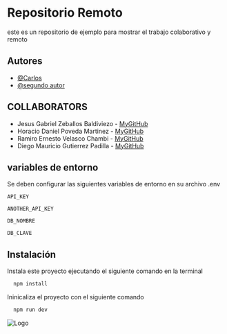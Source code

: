 
# Repositorio Remoto

este es un repositorio de ejemplo para mostrar el trabajo colaborativo y remoto


## Autores

- [@Carlos](https://www.github.com/octokatherine)
- [@segundo autor](https://www.github.com/octokatherine)

## COLLABORATORS
* Jesus Gabriel Zeballos Baldiviezo - [MyGitHub](https://github.com/llJandGll)
* Horacio Daniel Poveda Martinez - [MyGitHub](https://github.com/vavretox)
* Ramiro Ernesto Velasco Chambi - [MyGitHub](https://github.com/ramivel)
* Diego Mauricio Gutierrez Padilla - [MyGitHub](https://github.com/DiegoGutierrezPadilla)
## variables de entorno

Se deben configurar las siguientes variables de entorno en su archivo .env

`API_KEY`

`ANOTHER_API_KEY`

`DB_NOMBRE`

`DB_CLAVE`


## Instalación

Instala este proyecto ejecutando el siguiente comando en la terminal

```bash
  npm install
```

Ininicaliza el proyecto con el siguiente comando


```bash
  npm run dev
```
![Logo](https://dev-to-uploads.s3.amazonaws.com/uploads/articles/th5xamgrr6se0x5ro4g6.png)
